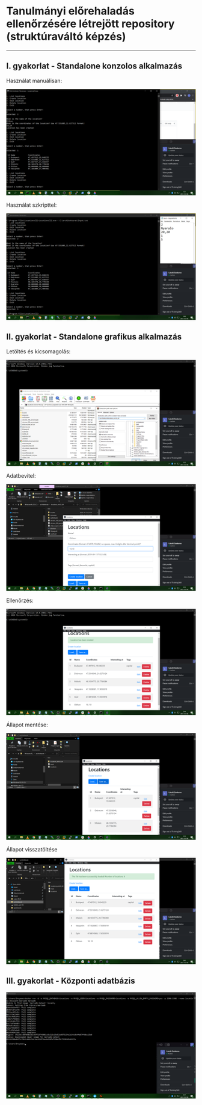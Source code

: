 # **Tanulmányi előrehaladás ellenőrzésére létrejött repository (struktúraváltó képzés)**
______________________________________________________________________________________
  ## I. gyakorlat - Standalone konzolos alkalmazás
  
   Használat manuálisan:

   ![1.kép](1_gyakorlat_1.png)
   
   Használat szkripttel:
   
   ![2.kép](1_gyakorlat_2.png)
   
  ## II. gyakorlat - Standalone grafikus alkalmazás

   Letöltés és kicsomagolás:

   ![3.kép](2_gyakorlat_1.png)
   
   Adatbevitel:

   ![4.kép](2_gyakorlat_2.png)
   
   Ellenőrzés:

   ![5.kép](2_gyakorlat_3.png)
   
   Állapot mentése:

   ![6.kép](2_gyakorlat_4.png)
   
   Állapot visszatöltése

   ![7.kép](2_gyakorlat_5.png)
   
  ## III. gyakorlat - Központi adatbázis
  
   ![8.kép](3_gyakorlat_1.png)
